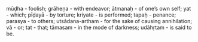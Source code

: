 mūḍha - foolish; grāheṇa - with endeavor; ātmanaḥ - of one’s own self; yat - which; pīḍayā - by torture; kriyate - is performed; tapaḥ - penance; parasya - to others; utsādana-artham - for the sake of causing annihilation; vā - or; tat - that; tāmasam - in the mode of darkness; udāhṛtam - is said to be.